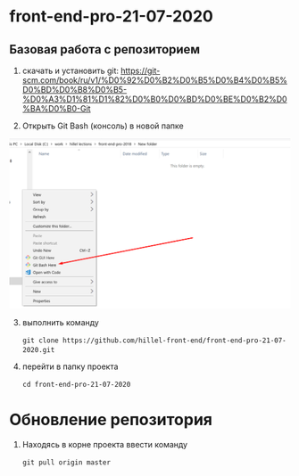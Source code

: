 # front-end-pro-21-07-2020

## Базовая работа с репозиторием

1) скачать и установить git: https://git-scm.com/book/ru/v1/%D0%92%D0%B2%D0%B5%D0%B4%D0%B5%D0%BD%D0%B8%D0%B5-%D0%A3%D1%81%D1%82%D0%B0%D0%BD%D0%BE%D0%B2%D0%BA%D0%B0-Git
 
2) Открыть Git Bash (консоль) в новой папке
 
 ![Alt Text](src/images/img_1.png)

3) выполнить команду 
 
    `git clone https://github.com/hillel-front-end/front-end-pro-21-07-2020.git`

4) перейти в папку проекта

    `cd front-end-pro-21-07-2020`

# Обновление репозитория

1) Находясь в корне проекта ввести команду

    `git pull origin master`
